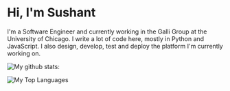 # Hi, I'm Sushant

I'm a Software Engineer and currently working in the Galli Group at the University of Chicago. I write a lot of code here, mostly in Python and JavaScript. I also design, develop, test and deploy the platform I'm currently working on.


![My github stats:](https://github-readme-stats.vercel.app/api?username=anti-mony&count_private=true&show_icons=true&theme=tokyonight&hide=stars)

![My Top Languages](https://github-readme-stats.vercel.app/api/top-langs/?username=anti-mony&layout=compact&theme=tokyonight)
